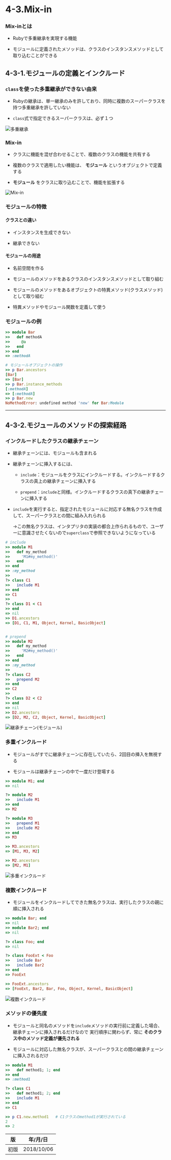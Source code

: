 4-3.Mix-in
==========

### Mix-inとは

* Rubyで多重継承を実現する機能

* モジュールに定義されたメソッドは、クラスのインスタンスメソッドとして取り込むことができる

## 4-3-1.モジュールの定義とインクルード

### `class`を使った多重継承ができない由来

* Rubyの継承は、単一継承のみを許しており、同時に複数のスーパークラスを持つ多重継承を許していない

* `class`式で指定できるスーパークラスは、必ず１つ

![多重継承](./images/多重継承.png)

### Mix-in

* クラスに機能を混ぜ合わせることで、複数のクラスの機能を共有する

* 複数のクラスで適用したい機能は、 **モジュール** というオブジェクトで定義する

*  **モジュール** をクラスに取り込むことで、機能を拡張する

![Mix-in](./images/Mix-in.png)

### モジュールの特徴

#### クラスとの違い

* インスタンスを生成できない

* 継承できない

#### モジュールの用途

* 名前空間を作る

* モジュールのメソッドをあるクラスのインスタンスメソッドとして取り組む

* モジュールのメソッドをあるオブジェクトの特異メソッド(クラスメソッド)として取り組む

* 特異メソッドやモジュール関数を定義して使う

### モジュールの例

```ruby
>> module Bar
>>   def methodA
>>     @a
>>   end
>> end
=> :methodA

# モジュールオブジェクトの操作
>> p Bar.ancestors
[Bar]
=> [Bar]
>> p Bar.instance_methods
[:methodA]
=> [:methodA]
>> p Bar.new
NoMethodError: undefined method 'new' for Bar:Module
```

***

## 4-3-2.モジュールのメソッドの探索経路

### インクルードしたクラスの継承チェーン

* 継承チェーンには、モジュールも含まれる

* 継承チェーンに挿入するには、

  * `include`：モジュールをクラスにインクルードする。インクルードするクラスの真上の継承チェーンに挿入する

  * `prepend`：`include`と同様。インクルードするクラスの真下の継承チェーンに挿入する

* `include`を実行すると、指定されたモジュールに対応する無名クラスを作成して、スーパークラスとの間に組み入れられる

  →この無名クラスは、インタプリタの実装の都合上作られるもので、ユーザーに意識させたくないので`superclass`で参照できないようになっている

```ruby
# include
>> module M1
>>   def my_method
>>     'M1#my_method()'
>>   end
>> end
=> :my_method
>>
?> class C1
>>   include M1
>> end
=> C1
>>
?> class D1 < C1
>> end
=> nil
>> D1.ancestors
=> [D1, C1, M1, Object, Kernel, BasicObject]


# prepend
>> module M2
>>   def my_method
>>     'M2#my_method()'
>>   end
>> end
=> :my_method
>>
?> class C2
>>   prepend M2
>> end
=> C2
>>
?> class D2 < C2
>> end
=> nil
>> D2.ancestors
=> [D2, M2, C2, Object, Kernel, BasicObject]
```

![継承チェーン(モジュール)](./images/継承チェーン_モジュール.png)

### 多重インクルード

* モジュールがすでに継承チェーンに存在していたら、2回目の挿入を無視する

* モジュールは継承チェーンの中で一度だけ登場する

```ruby
>> module M1; end
=> nil

?> module M2
>>   include M1
>> end
=> M2

?> module M3
>>   prepend M1
>>   include M2
>> end
=> M3

>> M3.ancestors
=> [M1, M3, M2]

>> M2.ancestors
=> [M2, M1]
```

![多重インクルード](./images/多重インクルード.png)

### 複数インクルード

* モジュールをインクルードしてできた無名クラスは、実行したクラスの親に順に挿入される

```ruby
>> module Bar; end
=> nil
>> module Bar2; end
=> nil

?> class Foo; end
=> nil

?> class FooExt < Foo
>>   include Bar
>>   include Bar2
>> end
=> FooExt

>> FooExt.ancestors
=> [FooExt, Bar2, Bar, Foo, Object, Kernel, BasicObject]
```

![複数インクルード](./images/複数インクルード.png)

### メソッドの優先度

* モジュールと同名のメソッドを`include`メソッドの実行前に定義した場合、継承チェーンに挿入されるだけなので
  実行順序に関わらず、常に **そのクラス中のメソッド定義が優先される**

* モジュールに対応した無名クラスが、スーパークラスとの間の継承チェーンに挿入されるだけ

```ruby
>> module M1
>>   def method1; 1; end
>> end
=> :method1

?> class C1
>>   def method1; 2; end
>>   include M1
>> end
=> C1

>> p C1.new.method1   # C1クラスのmethod1が実行されている
2
=> 2
```

| 版 |  年/月/日 |
|---|-----------|
|初版|2018/10/06|
